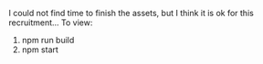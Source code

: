 I could not find time to finish the assets, but I think it is ok for this recruitment...
To view:
1. npm run build
2. npm start


